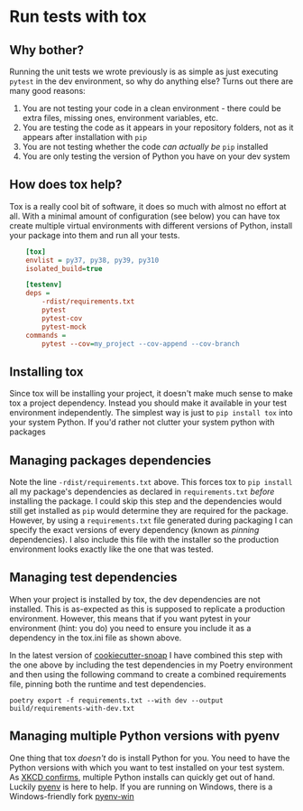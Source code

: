 # Run tests with tox

## Why bother?

Running the unit tests we wrote previously is as simple as just executing `pytest` in the dev environment, so why do anything else? Turns out there are many good reasons:

1. You are not testing your code in a clean environment - there could be extra files, missing ones, environment variables, etc.
2. You are testing the code as it appears in your repository folders, not as it appears after installation with `pip`
3. You are not testing whether the code _can actually be_ `pip` installed
4. You are only testing the version of Python you have on your dev system

## How does tox help?

Tox is a really cool bit of software, it does so much with almost no effort at all. With a minimal amount of configuration (see below) 
you can have tox create multiple virtual environments with different versions of Python, install your package into them and run all your tests.

``` ini
    [tox]
    envlist = py37, py38, py39, py310
    isolated_build=true

    [testenv]
    deps =
        -rdist/requirements.txt
        pytest
        pytest-cov
        pytest-mock
    commands =
        pytest --cov=my_project --cov-append --cov-branch
```

## Installing tox 

Since tox will be installing your project, it doesn't make much sense to make tox a project dependency. Instead you should make it available in your test environment independently. The simplest way is just to `pip install tox` into your system Python. If you'd rather not clutter your system python with packages

## Managing packages dependencies

Note the line `-rdist/requirements.txt` above. This forces tox to `pip install` all my package's dependencies as declared in `requirements.txt` _before_ installing the package. 
I could skip this step and the dependencies would still get installed as `pip` would determine they are required for the package. 
However, by using a `requirements.txt` file generated during packaging I can specify the exact versions of every dependency (known as _pinning_ dependencies). 
I also include this file with the installer so the production environment looks exactly like the one that was tested.

## Managing test dependencies

When your project is installed by tox, the dev dependencies are not installed. This is as-expected as this is supposed to replicate a production environment. However, this means that if you want pytest in your environment (hint: you do) you need to ensure you include it as a dependency in the tox.ini file as shown above.

In the latest version of [cookiecutter-snoap](https://github.com/sonotley/cookiecutter-snoap) I have combined this step with the one above by including the test dependencies in my Poetry environment 
and then using the following command to create a combined requirements file, pinning both the runtime and test dependencies.

    poetry export -f requirements.txt --with dev --output build/requirements-with-dev.txt


## Managing multiple Python versions with pyenv

One thing that tox _doesn't_ do is install Python for you. You need to have the Python versions with which you want to test installed on your test system. As [XKCD confirms](https://xkcd.com/1987/), multiple Python installs can quickly get out of hand. Luckily [pyenv](https://github.com/pyenv/pyenv) is here to help. If you are running on Windows, there is a Windows-friendly fork [pyenv-win](https://github.com/pyenv-win/pyenv-win)